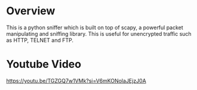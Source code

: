 # Overview

This is a python sniffer which is built on top of scapy, a powerful packet
manipulating and sniffing library. This is useful for unencrypted traffic such
as HTTP, TELNET and FTP.

# Youtube Video

https://youtu.be/TGZGQ7w1VMk?si=V6mKONolaJEjzJ0A
